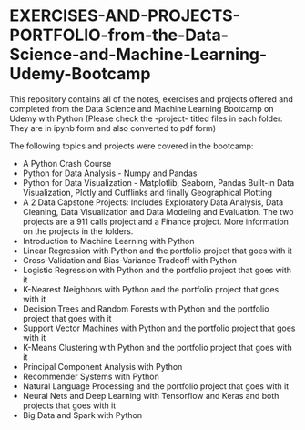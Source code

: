 # EXERCISES-AND-PROJECTS-PORTFOLIO-from-the-Data-Science-and-Machine-Learning-Udemy-Bootcamp
This repository contains all of the notes, exercises and projects offered and completed from the Data Science and Machine Learning Bootcamp on Udemy with Python
(Please check the -project- titled files in each folder. They are in ipynb form and also converted to pdf form)

The following topics and projects were covered in the bootcamp:
- A Python Crash Course
- Python for Data Analysis - Numpy and Pandas
- Python for Data Visualization - Matplotlib, Seaborn, Pandas Built-in Data Visualization, Plotly and Cufflinks and finally Geographical Plotting
- A 2 Data Capstone Projects: Includes Exploratory Data Analysis, Data Cleaning, Data Visualization and Data Modeling and Evaluation. The two projects are a 911 calls project and a Finance project. More information on the projects in the folders.
- Introduction to Machine Learning with Python
- Linear Regression with Python and the portfolio project that goes with it
- Cross-Validation and Bias-Variance Tradeoff with Python 
- Logistic Regression with Python and the portfolio project that goes with it
- K-Nearest Neighbors with Python and the portfolio project that goes with it
- Decision Trees and Random Forests with Python and the portfolio project that goes with it
- Support Vector Machines with Python and the portfolio project that goes with it
- K-Means Clustering with Python and the portfolio project that goes with it
- Principal Component Analysis with Python
- Recommender Systems with Python
- Natural Language Processing and the portfolio project that goes with it
- Neural Nets and Deep Learning with Tensorflow and Keras and both projects that goes with it
- Big Data and Spark with Python
